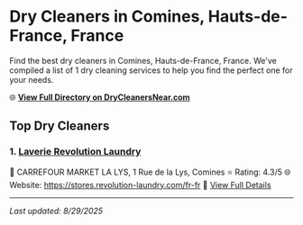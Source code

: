 # Dry Cleaners in Comines, Hauts-de-France, France

Find the best dry cleaners in Comines, Hauts-de-France, France. We've compiled a list of 1 dry cleaning services to help you find the perfect one for your needs.

🌐 **[View Full Directory on DryCleanersNear.com](https://drycleanersnear.com/city/France/Hauts-de-France/Comines)**

## Top Dry Cleaners

### 1. [Laverie Revolution Laundry](https://drycleanersnear.com/dryCleaner/68ae67e6c95ff2c6096b1a6f/laverie-revolution-laundry)
📍 CARREFOUR MARKET LA LYS, 1 Rue de la Lys, Comines
⭐ Rating: 4.3/5
🌐 Website: https://stores.revolution-laundry.com/fr-fr
🔗 [View Full Details](https://drycleanersnear.com/dryCleaner/68ae67e6c95ff2c6096b1a6f/laverie-revolution-laundry)


---

*Last updated: 8/29/2025*
